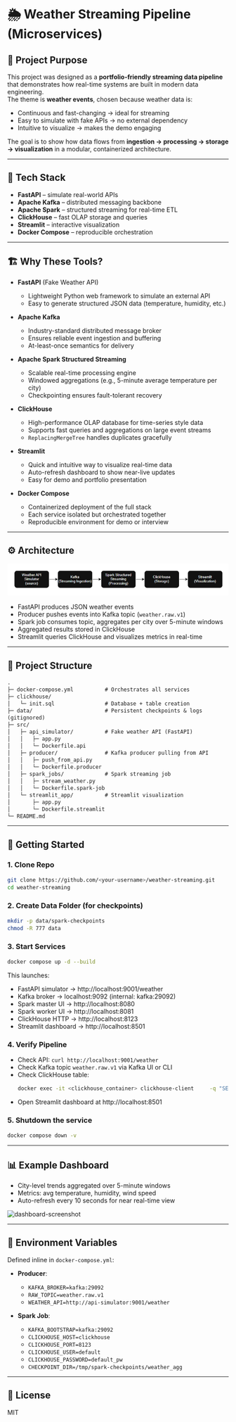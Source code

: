 # 🌦 Weather Streaming Pipeline (Microservices)

## 📖 Project Purpose

This project was designed as a **portfolio-friendly streaming data pipeline** that demonstrates how real-time systems are built in modern data engineering.  
The theme is **weather events**, chosen because weather data is:
- Continuous and fast-changing → ideal for streaming
- Easy to simulate with fake APIs → no external dependency
- Intuitive to visualize → makes the demo engaging

The goal is to show how data flows from **ingestion → processing → storage → visualization** in a modular, containerized architecture.

---

## 🧪 Tech Stack

- **FastAPI** – simulate real-world APIs  
- **Apache Kafka** – distributed messaging backbone  
- **Apache Spark** – structured streaming for real-time ETL  
- **ClickHouse** – fast OLAP storage and queries  
- **Streamlit** – interactive visualization  
- **Docker Compose** – reproducible orchestration  

---

## 🏗️ Why These Tools?

- **FastAPI** (Fake Weather API)  
  - Lightweight Python web framework to simulate an external API  
  - Easy to generate structured JSON data (temperature, humidity, etc.)

- **Apache Kafka**  
  - Industry-standard distributed message broker  
  - Ensures reliable event ingestion and buffering  
  - At-least-once semantics for delivery

- **Apache Spark Structured Streaming**  
  - Scalable real-time processing engine  
  - Windowed aggregations (e.g., 5-minute average temperature per city)  
  - Checkpointing ensures fault-tolerant recovery

- **ClickHouse**  
  - High-performance OLAP database for time-series style data  
  - Supports fast queries and aggregations on large event streams  
  - `ReplacingMergeTree` handles duplicates gracefully

- **Streamlit**  
  - Quick and intuitive way to visualize real-time data  
  - Auto-refresh dashboard to show near-live updates  
  - Easy for demo and portfolio presentation

- **Docker Compose**  
  - Containerized deployment of the full stack  
  - Each service isolated but orchestrated together  
  - Reproducible environment for demo or interview

---

## ⚙️ Architecture

![Architecture](docs/architecture.png)

- FastAPI produces JSON weather events  
- Producer pushes events into Kafka topic (`weather.raw.v1`)  
- Spark job consumes topic, aggregates per city over 5-minute windows  
- Aggregated results stored in ClickHouse  
- Streamlit queries ClickHouse and visualizes metrics in real-time  

---

## 📂 Project Structure

```
.
├─ docker-compose.yml          # Orchestrates all services
├─ clickhouse/
│   └─ init.sql                # Database + table creation
├─ data/                       # Persistent checkpoints & logs (gitignored)
├─ src/
│   ├─ api_simulator/          # Fake weather API (FastAPI)
│   │   ├─ app.py
│   │   └─ Dockerfile.api
│   ├─ producer/               # Kafka producer pulling from API
│   │   ├─ push_from_api.py
│   │   └─ Dockerfile.producer
│   ├─ spark_jobs/             # Spark streaming job
│   │   ├─ stream_weather.py
│   │   └─ Dockerfile.spark-job
│   └─ streamlit_app/          # Streamlit visualization
│       ├─ app.py
│       └─ Dockerfile.streamlit
└─ README.md
```

---

## 🚀 Getting Started

### 1. Clone Repo
```bash
git clone https://github.com/<your-username>/weather-streaming.git
cd weather-streaming
```

### 2. Create Data Folder (for checkpoints)
```bash
mkdir -p data/spark-checkpoints
chmod -R 777 data
```

### 3. Start Services
```bash
docker compose up -d --build
```

This launches:
- FastAPI simulator → http://localhost:9001/weather  
- Kafka broker → localhost:9092 (internal: kafka:29092)  
- Spark master UI → http://localhost:8080  
- Spark worker UI → http://localhost:8081  
- ClickHouse HTTP → http://localhost:8123  
- Streamlit dashboard → http://localhost:8501  

### 4. Verify Pipeline
- Check API: `curl http://localhost:9001/weather`  
- Check Kafka topic `weather.raw.v1` via Kafka UI or CLI  
- Check ClickHouse table:
  ```bash
  docker exec -it <clickhouse_container> clickhouse-client     -q "SELECT * FROM weather.agg_5m_by_city ORDER BY window_start DESC LIMIT 10"
  ```
- Open Streamlit dashboard at http://localhost:8501  

### 5. Shutdown the service
```bash
docker compose down -v
```


---

## 📊 Example Dashboard

- City-level trends aggregated over 5-minute windows  
- Metrics: avg temperature, humidity, wind speed  
- Auto-refresh every 10 seconds for near real-time view  

![dashboard-screenshot](docs/dashboard.png)

---

## 🔑 Environment Variables

Defined inline in `docker-compose.yml`:

- **Producer**:
  - `KAFKA_BROKER=kafka:29092`
  - `RAW_TOPIC=weather.raw.v1`
  - `WEATHER_API=http://api-simulator:9001/weather`

- **Spark Job**:
  - `KAFKA_BOOTSTRAP=kafka:29092`
  - `CLICKHOUSE_HOST=clickhouse`
  - `CLICKHOUSE_PORT=8123`
  - `CLICKHOUSE_USER=default`
  - `CLICKHOUSE_PASSWORD=default_pw`
  - `CHECKPOINT_DIR=/tmp/spark-checkpoints/weather_agg`

---



## 📝 License
MIT
